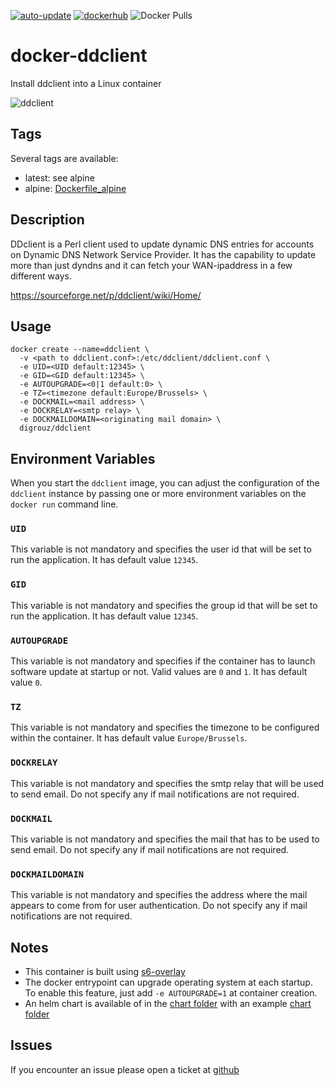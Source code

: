 [![auto-update](https://github.com/digrouz/docker-ddclient/actions/workflows/auto-update.yml/badge.svg)](https://github.com/digrouz/docker-ddclient/actions/workflows/auto-update.yml)
[![dockerhub](https://github.com/digrouz/docker-ddclient/actions/workflows/dockerhub.yml/badge.svg)](https://github.com/digrouz/docker-ddclient/actions/workflows/dockerhub.yml)
![Docker Pulls](https://img.shields.io/docker/pulls/digrouz/ddclient)

# docker-ddclient
Install ddclient into a Linux container

![ddclient](https://rnxtras.com/wp-content/uploads/edd/2014/02/dyndns-logo.png)

## Tags

Several tags are available:
* latest: see alpine
* alpine: [Dockerfile_alpine](https://github.com/digrouz/docker-ddclient/blob/master/Dockerfile_alpine)

## Description

DDclient is a Perl client used to update dynamic DNS entries for accounts on Dynamic DNS Network Service Provider. It has the capability to update more than just dyndns and it can fetch your WAN-ipaddress in a few different ways. 

https://sourceforge.net/p/ddclient/wiki/Home/

## Usage

    docker create --name=ddclient \
      -v <path to ddclient.conf>:/etc/ddclient/ddclient.conf \
      -e UID=<UID default:12345> \
      -e GID=<GID default:12345> \
      -e AUTOUPGRADE=<0|1 default:0> \
      -e TZ=<timezone default:Europe/Brussels> \
      -e DOCKMAIL=<mail address> \
      -e DOCKRELAY=<smtp relay> \
      -e DOCKMAILDOMAIN=<originating mail domain> \
      digrouz/ddclient
      
## Environment Variables

When you start the `ddclient` image, you can adjust the configuration of the `ddclient` instance by passing one or more environment variables on the `docker run` command line.

### `UID`

This variable is not mandatory and specifies the user id that will be set to run the application. It has default value `12345`.

### `GID`

This variable is not mandatory and specifies the group id that will be set to run the application. It has default value `12345`.

### `AUTOUPGRADE`

This variable is not mandatory and specifies if the container has to launch software update at startup or not. Valid values are `0` and `1`. It has default value `0`.

### `TZ`

This variable is not mandatory and specifies the timezone to be configured within the container. It has default value `Europe/Brussels`.

### `DOCKRELAY`

This variable is not mandatory and specifies the smtp relay that will be used to send email. Do not specify any if mail notifications are not required.

### `DOCKMAIL`

This variable is not mandatory and specifies the mail that has to be used to send email. Do not specify any if mail notifications are not required.

### `DOCKMAILDOMAIN`

This variable is not mandatory and specifies the address where the mail appears to come from for user authentication. Do not specify any if mail notifications are not required.

## Notes
* This container is built using [s6-overlay](https://github.com/just-containers/s6-overlay)
* The docker entrypoint can upgrade operating system at each startup. To enable this feature, just add `-e AUTOUPGRADE=1` at container creation.
* An helm chart is available of in the [chart folder](https://github.com/digrouz/docker-ddclient/tree/master/chart) with an example [chart folder](https://github.com/digrouz/docker-ddclient/tree/master/chart/value.yaml)

## Issues

If you encounter an issue please open a ticket at [github](https://github.com/digrouz/docker-ddclient/issues)

